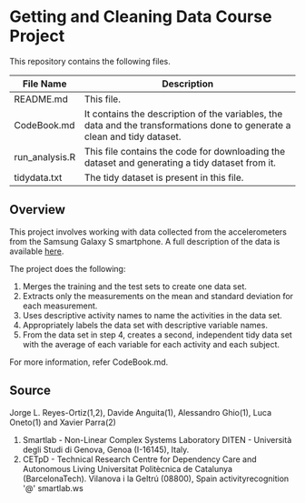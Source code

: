 # Getting and Cleaning Data Course Project

This repository contains the following files.

| File Name | Description |
| --------- | ----------- |
| README.md | This file. |
| CodeBook.md | It contains the description of the variables, the data and the transformations done to generate a clean and tidy dataset. |
| run_analysis.R | This file contains the code for downloading the dataset and generating a tidy dataset from it. |
| tidydata.txt | The tidy dataset is present in this file. |

## Overview

This project involves working with data collected from the accelerometers from the Samsung Galaxy S smartphone. A full description of the data is available [here](http://archive.ics.uci.edu/ml/datasets/Human+Activity+Recognition+Using+Smartphones).

The project does the following:

1. Merges the training and the test sets to create one data set.
2. Extracts only the measurements on the mean and standard deviation for each measurement.
3. Uses descriptive activity names to name the activities in the data set.
4. Appropriately labels the data set with descriptive variable names.
5. From the data set in step 4, creates a second, independent tidy data set with the average of each variable for each activity and each subject.

For more information, refer CodeBook.md.

## Source
Jorge L. Reyes-Ortiz(1,2), Davide Anguita(1), Alessandro Ghio(1), Luca Oneto(1) and Xavier Parra(2)
1. Smartlab - Non-Linear Complex Systems Laboratory
DITEN - Università degli Studi di Genova, Genoa (I-16145), Italy. 
2. CETpD - Technical Research Centre for Dependency Care and Autonomous Living
Universitat Politècnica de Catalunya (BarcelonaTech). Vilanova i la Geltrú (08800), Spain
activityrecognition '@' smartlab.ws
